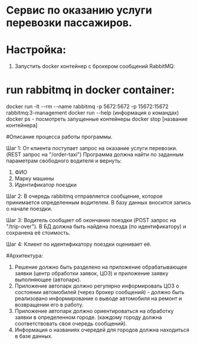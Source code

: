# Сервис по оказанию услуги перевозки пассажиров.

# Настройка:
1. Запустить docker контейнер с брокером сообщений RabbitMQ: 
# run rabbitmq in docker container: 
docker run -lt --rm --name rabbitmq -p 5672:5672 -p 15672:15672 rabbitmq:3-management
docker run --help (информация о командах)
docker ps - посмотреть запущенные контейнеры
docker stop [название контейнера]

#Описание процесса работы программы.

Шаг 1:
От клиента поступает запрос на оказание услуги перевозки. (REST запрос на "/order-taxi")
Программа должна найти по заданным параметрам свободного водителя и вернуть:
1. ФИО 
2. Марку машины 
3. Идентификатор поездки

Шаг 2:
В очередь rabbitmq отправляется сообщение, которое принимается определенным водителем.
В базу данных вносится запись о начале поездки.

Шаг 3:
Водитель сообщает об окончании поездки (POST запрос на "/trip-over").
В БД должна быть найдена поезда (по идентификатору) и сохранена её стоимость.

Шаг 4: 
Клиент по идентификатору поездки оценивает её.

#Архитектура:
1. Решение должно быть разделено на приложение обрабатывающее заявки (центр обработки заявок,
ЦОЗ) и приложение заявку выполняющее (автопарк).
2. Приложение автопарк должно регулярно информировать ЦОЗ о состоянии автомобилей 
(через брокер сообщений) - должно быть реализовано информирование о выводе 
автомобиля на ремонт и возвращении его в работу.
3. Приложение автопарк должно ориентироваться на обработку заявки в определенном городе. 
(каждому городу должна соответствовать своя очередь сообщений).
4. Информация о названиях очередей для городов должна находиться в базе данных. 